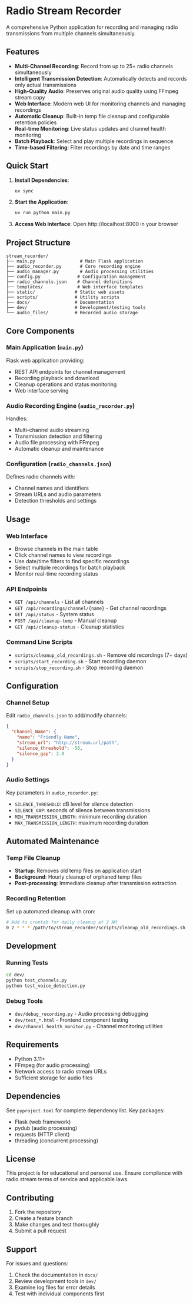 # Radio Stream Recorder

A comprehensive Python application for recording and managing radio transmissions from multiple channels simultaneously.

## Features

- **Multi-Channel Recording**: Record from up to 25+ radio channels simultaneously
- **Intelligent Transmission Detection**: Automatically detects and records only actual transmissions
- **High-Quality Audio**: Preserves original audio quality using FFmpeg stream copy
- **Web Interface**: Modern web UI for monitoring channels and managing recordings
- **Automatic Cleanup**: Built-in temp file cleanup and configurable retention policies
- **Real-time Monitoring**: Live status updates and channel health monitoring
- **Batch Playback**: Select and play multiple recordings in sequence
- **Time-based Filtering**: Filter recordings by date and time ranges

## Quick Start

1. **Install Dependencies**:
   ```bash
   uv sync
   ```

2. **Start the Application**:
   ```bash
   uv run python main.py
   ```

3. **Access Web Interface**:
   Open http://localhost:8000 in your browser

## Project Structure

```
stream_recorder/
├── main.py                 # Main Flask application
├── audio_recorder.py       # Core recording engine
├── audio_manager.py        # Audio processing utilities
├── config.py              # Configuration management
├── radio_channels.json    # Channel definitions
├── templates/             # Web interface templates
├── static/               # Static web assets
├── scripts/              # Utility scripts
├── docs/                 # Documentation
├── dev/                  # Development/testing tools
└── audio_files/          # Recorded audio storage
```

## Core Components

### Main Application (`main.py`)
Flask web application providing:
- REST API endpoints for channel management
- Recording playback and download
- Cleanup operations and status monitoring
- Web interface serving

### Audio Recording Engine (`audio_recorder.py`)
Handles:
- Multi-channel audio streaming
- Transmission detection and filtering
- Audio file processing with FFmpeg
- Automatic cleanup and maintenance

### Configuration (`radio_channels.json`)
Defines radio channels with:
- Channel names and identifiers
- Stream URLs and audio parameters
- Detection thresholds and settings

## Usage

### Web Interface
- Browse channels in the main table
- Click channel names to view recordings
- Use date/time filters to find specific recordings
- Select multiple recordings for batch playback
- Monitor real-time recording status

### API Endpoints
- `GET /api/channels` - List all channels
- `GET /api/recordings/channel/{name}` - Get channel recordings
- `GET /api/status` - System status
- `POST /api/cleanup-temp` - Manual cleanup
- `GET /api/cleanup-status` - Cleanup statistics

### Command Line Scripts
- `scripts/cleanup_old_recordings.sh` - Remove old recordings (7+ days)
- `scripts/start_recording.sh` - Start recording daemon
- `scripts/stop_recording.sh` - Stop recording daemon

## Configuration

### Channel Setup
Edit `radio_channels.json` to add/modify channels:
```json
{
  "Channel_Name": {
    "name": "Friendly Name",
    "stream_url": "http://stream.url/path",
    "silence_threshold": -50,
    "silence_gap": 2.0
  }
}
```

### Audio Settings
Key parameters in `audio_recorder.py`:
- `SILENCE_THRESHOLD`: dB level for silence detection
- `SILENCE_GAP`: seconds of silence between transmissions
- `MIN_TRANSMISSION_LENGTH`: minimum recording duration
- `MAX_TRANSMISSION_LENGTH`: maximum recording duration

## Automated Maintenance

### Temp File Cleanup
- **Startup**: Removes old temp files on application start
- **Background**: Hourly cleanup of orphaned temp files
- **Post-processing**: Immediate cleanup after transmission extraction

### Recording Retention
Set up automated cleanup with cron:
```bash
# Add to crontab for daily cleanup at 2 AM
0 2 * * * /path/to/stream_recorder/scripts/cleanup_old_recordings.sh
```

## Development

### Running Tests
```bash
cd dev/
python test_channels.py
python test_voice_detection.py
```

### Debug Tools
- `dev/debug_recording.py` - Audio processing debugging
- `dev/test_*.html` - Frontend component testing
- `dev/channel_health_monitor.py` - Channel monitoring utilities

## Requirements

- Python 3.11+
- FFmpeg (for audio processing)
- Network access to radio stream URLs
- Sufficient storage for audio files

## Dependencies

See `pyproject.toml` for complete dependency list. Key packages:
- Flask (web framework)
- pydub (audio processing)
- requests (HTTP client)
- threading (concurrent processing)

## License

This project is for educational and personal use. Ensure compliance with radio stream terms of service and applicable laws.

## Contributing

1. Fork the repository
2. Create a feature branch
3. Make changes and test thoroughly
4. Submit a pull request

## Support

For issues and questions:
1. Check the documentation in `docs/`
2. Review development tools in `dev/`
3. Examine log files for error details
4. Test with individual components first